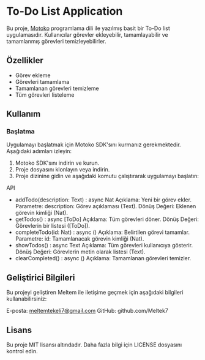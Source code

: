 # To-Do List Application

Bu proje, [Motoko](https://sdk.dfinity.org/docs/developers-guide/motoko/overview.html) programlama dili ile yazılmış basit bir To-Do list uygulamasıdır. Kullanıcılar görevler ekleyebilir, tamamlayabilir ve tamamlanmış görevleri temizleyebilirler.

## Özellikler

- Görev ekleme
- Görevleri tamamlama
- Tamamlanan görevleri temizleme
- Tüm görevleri listeleme

## Kullanım

### Başlatma

Uygulamayı başlatmak için Motoko SDK'sını kurmanız gerekmektedir. Aşağıdaki adımları izleyin:

1. Motoko SDK'sını indirin ve kurun.
2. Proje dosyasını klonlayın veya indirin.
3. Proje dizinine gidin ve aşağıdaki komutu çalıştırarak uygulamayı başlatın:

API
- addTodo(description: Text) : async Nat
Açıklama: Yeni bir görev ekler.
Parametre:
description: Görev açıklaması (Text).
Dönüş Değeri: Eklenen görevin kimliği (Nat).
- getTodos() : async [ToDo]
Açıklama: Tüm görevleri döner.
Dönüş Değeri: Görevlerin bir listesi ([ToDo]).
- completeTodo(id: Nat) : async ()
Açıklama: Belirtilen görevi tamamlar.
Parametre:
id: Tamamlanacak görevin kimliği (Nat).
- showTodos() : async Text
Açıklama: Tüm görevleri kullanıcıya gösterir.
Dönüş Değeri: Görevlerin metin olarak listesi (Text).
- clearCompleted() : async ()
Açıklama: Tamamlanan görevleri temizler.

## Geliştirici Bilgileri
Bu projeyi geliştiren Meltem ile iletişime geçmek için aşağıdaki bilgileri kullanabilirsiniz:

E-posta: meltemtekeli7@gmail.com
GitHub: github.com/Meltek7

## Lisans
Bu proje MIT lisansı altındadır. Daha fazla bilgi için LICENSE dosyasını kontrol edin.
